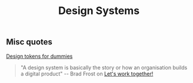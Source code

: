 ﻿---
backlinks:
- title: Design
  url: /memex/sense/Design/design.html
title: Design Systems
---
## Misc quotes

[Design tokens for dummies](https://uxdesign.cc/design-tokens-for-dummies-8acebf010d71)
> "A design system is basically the story or how an organisation builds a digital product" -- Brad Frost on [Let's work together!](https://vimeo.com/241093342)
